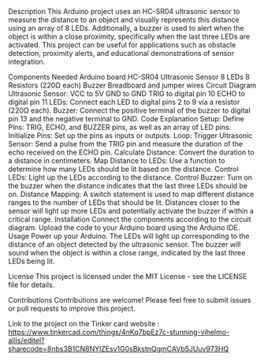 
Description
This Arduino project uses an HC-SR04 ultrasonic sensor to measure the distance to an object and visually represents this distance using an array of 8 LEDs. Additionally, a buzzer is used to alert when the object is within a close proximity, specifically when the last three LEDs are activated. This project can be useful for applications such as obstacle detection, proximity alerts, and educational demonstrations of sensor integration.

Components Needed
Arduino board
HC-SR04 Ultrasonic Sensor
8 LEDs
8 Resistors (220Ω each)
Buzzer
Breadboard and jumper wires
Circuit Diagram
Ultrasonic Sensor:
VCC to 5V
GND to GND
TRIG to digital pin 10
ECHO to digital pin 11
LEDs:
Connect each LED to digital pins 2 to 9 via a resistor (220Ω each).
Buzzer:
Connect the positive terminal of the buzzer to digital pin 13 and the negative terminal to GND.
Code Explanation
Setup:
Define Pins: TRIG, ECHO, and BUZZER pins, as well as an array of LED pins.
Initialize Pins: Set up the pins as inputs or outputs.
Loop:
Trigger Ultrasonic Sensor: Send a pulse from the TRIG pin and measure the duration of the echo received on the ECHO pin.
Calculate Distance: Convert the duration to a distance in centimeters.
Map Distance to LEDs: Use a function to determine how many LEDs should be lit based on the distance.
Control LEDs: Light up the LEDs according to the distance.
Control Buzzer: Turn on the buzzer when the distance indicates that the last three LEDs should be on.
Distance Mapping:
A switch statement is used to map different distance ranges to the number of LEDs that should be lit. Distances closer to the sensor will light up more LEDs and potentially activate the buzzer if within a critical range.
Installation
Connect the components according to the circuit diagram.
Upload the code to your Arduino board using the Arduino IDE.
Usage
Power up your Arduino.
The LEDs will light up corresponding to the distance of an object detected by the ultrasonic sensor.
The buzzer will sound when the object is within a close range, indicated by the last three LEDs being lit.

License
This project is licensed under the MIT License - see the LICENSE file for details.

Contributions
Contributions are welcome! Please feel free to submit issues or pull requests to improve this project.

Link to the project on the Tinker card website : https://www.tinkercad.com/things/4nKq7bpEz7c-stunning-vihelmo-allis/editel?sharecode=8nbs3B1CN8NYlZEsv1G0sBkstnQgmCAVb5JUuv973HQ
